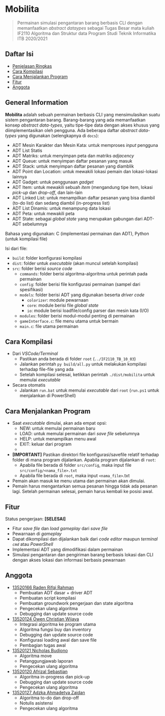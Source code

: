 # Mobilita
> Permainan simulasi pengantaran barang berbasis CLI dengan memanfaatkan _abstract dataypes_
> sebagai Tugas Besar mata kuliah IF2110 Algoritma dan Struktur data
> Program Studi Teknik Informatika ITB 2020/2021

## Daftar Isi
* [Penjelasan Ringkas](#penjelasan-ringkas)
* [Cara Kompilasi](#cara-kompilasi)
* [Cara Menjalankan Program](#cara-menjalankan-program)
* [Fitur](#fitur)
* [Anggota](#anggota)


## General Information
**Mobilita** adalah sebuah permainan berbasis CLI yang mensimulasikan suatu sistem pengantaran barang. Barang-barang yang ada memanfaatkan konsep _abstract data-types_, yaitu tipe-tipe data dengan akses khusus yang diimplementasikan oleh pengguna. Ada beberapa daftar _abstract data-types_ yang digunakan (selengkapnya di `docs`):
* ADT Mesin Karakter dan Mesin Kata: untuk memproses _input_ pengguna
* ADT List Statis
* ADT Matriks: untuk menyimpan peta dan matriks _adjacency_
* ADT Queue: untuk menyimpan daftar pesanan yang masuk
* ADT Stack: untuk menyimpan daftar pesanan yang diamblik
* ADT Point dan Location: untuk mewakili lokasi pemain dan lokasi-lokasi lainnya
* ADT Gadget: untuk penggunaan _gadget_
* ADT Item: untuk mewakili sebuah _item_ (mengandung tipe item, lokasi _pick-up_ dan _drop-off_, dan lain-lain
* ADT Linked List: untuk menampilkan daftar pesanan yang bisa diambil (to-do list) dan sedang diambil (in-progress list)
* ADT List Dinamis: untuk menampung data lokasi
* ADT Peta: untuk mewakili peta
* ADT State: sebagai _global state_ yang merupakan gabungan dari ADT-ADT sebelumnya

Bahasa yang digunakan: C (implementasi permainan dan ADT), Python (untuk kompilasi file)

Isi dari file:
* `build`: folder konfigurasi kompilasi
* `dist`: folder untuk _executable_ (akan muncul setelah kompilasi)
* `src`: folder berisi _source code_
  * `commands`: folder berisi algoritma-algoritma untuk perintah pada permainan
  * `config`: folder berisi file konfigurasi permainan (sampel dari spesifikasi)
  * `models`: folder berisi ADT yang digunakan beserta _driver code_
    * `colorizer`: module pewarnaan
    * `core`: module berisi file _global state_
    * `io`: module berisi loadfile/config parser dan mesin kata (I/O)
  * `modules`: folder berisi modul-modul penting di permainan
  * `gameInterface.c`: file menu utama untuk bermain
  * `main.c`: file utama permainan
  
## Cara Kompilasi
* Dari _VSCode/Terminal_
  * Pastikan anda berada di folder `root` (`../IF2110_TB_10_03`)
  * Jalankan perintah `py build/all.py` untuk melakukan kompilasi terhadap file-file yang ada
  * Setelah kompilasi selesai, ketikkan perintah `./dist/mobilita` untuk memulai _executable_
* Secara otomatis
  * Jalankan `run.bat` untuk memulai _executable_ dari `root` (`run.ps1` untuk menjalankan di PowerShell)
  
## Cara Menjalankan Program
* Saat _executable_ dimulai, akan ada empat opsi:
  * NEW: untuk memulai permainan baru
  * LOAD: untuk memulai permainan dari _save file_ sebelumnya
  * HELP: untuk menampilkan menu awal
  * EXIT: keluar dari program
  * 
* **[IMPORTANT]** Pastikan direktori file konfigurasi/savefile relatif terhadap folder di mana program dijalankan. Apabila program dijalankan di `root`:
  * Apabila file berada di folder `src/config`, maka input file `src/config/<nama_file>.txt`
  * Apabila file berada di `root`, maka input `<nama_file>`.txt
* Pemain akan masuk ke menu utama dan permainan akan dimulai.
* Pemain harus mengantarkan semua pesanan hingga tidak ada pesanan lagi. Setelah permainan selesai, pemain harus kembali ke posisi awal.

## Fitur
Status pengerjaan: **[SELESAI]**
* Fitur _save file_ dan _load gameplay_ dari _save file_
* Pewarnaan di _gameplay_
* Dapat dikompilasi dan dijalankan baik dari _code editor_ maupun _terminal `cmd`_ atau _PowerShell_
* Implementasi ADT yang dimodifikasi dalam permainan
* Simulasi pengantaran dan pengiriman barang berbasis lokasi dan CLI dengan akses lokasi dan informasi berbasis pewarnaan

## Anggota
* [13520166 Raden Rifqi Rahman](https://github.com/Radenz)
  * Pembuatan ADT dasar + driver ADT
  * Pembuatan script kompilasi
  * Pembuatan groundwork pengerjaan dan state algoritma
  * Pengecekan ulang algoritma
  * Debugging dan update source code
* [13520124 Owen Christian Wijaya](https://github.com/clumsyyyy)
  * Integrasi algoritma ke program utama
  * Algoritma fungsi buy dan inventory
  * Debugging dan update source code
  * Konfigurasi loading awal dan save file
  * Pembagian tugas awal
* [13520121 Nicholas Budiono](https://github.com/nicholass25)
  * Algoritma move
  * Petanggungjawab laporan
  * Pengecekan ulang algoritma
* [13520120 Afrizal Sebastian](https://github.com/afrizalsebastian)
  * Algoritma in-progress dan pick-up 
  * Debugging dan update source code
  * Pengecekan ulang algoritma
* [13520127 Adzka Ahmadetya Zaidan](https://github.com/Voguelish)
  * Algoritma  to-do dan drop-off
  * Notulis asistensi
  * Pengecekan ulang algoritma

